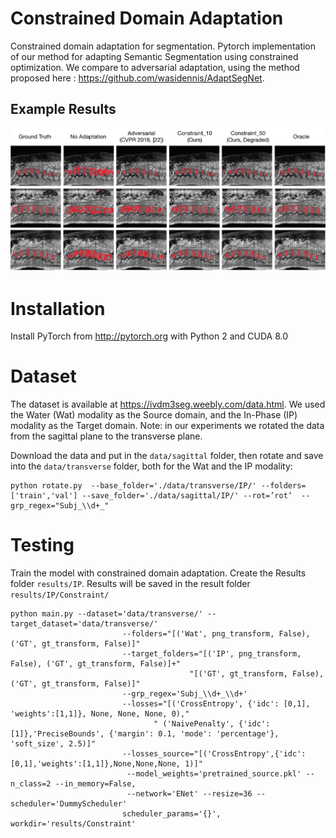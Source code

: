 # Constrained Domain Adaptation
Constrained domain adaptation for segmentation.
Pytorch implementation of our method for adapting Semantic Segmentation using constrained optimization. We compare to adversarial adaptation, using the method proposed here : https://github.com/wasidennis/AdaptSegNet.

## Example Results

![](Compare_Segmentations.png)

# Installation
Install PyTorch from http://pytorch.org with Python 2 and CUDA 8.0

# Dataset
The dataset is available at https://ivdm3seg.weebly.com/data.html. We used the Water (Wat) modality as the Source domain, and the In-Phase (IP) modality as the Target domain. Note: in our experiments we rotated the data from the sagittal plane to the transverse plane.

Download the data and put in the `data/sagittal` folder, then rotate and save into the `data/transverse` folder, both for the Wat and the IP modality:

```
python rotate.py  --base_folder='./data/transverse/IP/' --folders=['train','val'] --save_folder='./data/sagittal/IP/' --rot=’rot’  --grp_regex="Subj_\\d+_"
```

# Testing

Train the model with constrained domain adaptation. Create the Results folder `results/IP`. Results will be saved in the result folder `results/IP/Constraint/`
```
python main.py --dataset='data/transverse/' --target_dataset='data/transverse/' 
                         --folders="[('Wat', png_transform, False), ('GT', gt_transform, False)]"
                         --target_folders="[('IP', png_transform, False), ('GT', gt_transform, False)]+"
                                        "[('GT', gt_transform, False), ('GT', gt_transform, False)]"
                         --grp_regex='Subj_\\d+_\\d+'
                         --losses="[('CrossEntropy', {'idc': [0,1], 'weights':[1,1]}, None, None, None, 0),"
                                " ('NaivePenalty', {'idc': [1]},'PreciseBounds', {'margin': 0.1, 'mode': 'percentage'}, 'soft_size', 2.5)]"
                         --losses_source="[('CrossEntropy',{'idc': [0,1],'weights':[1,1]},None,None,None, 1)]"
                          --model_weights='pretrained_source.pkl' --n_class=2 --in_memory=False, 
                          --network='ENet' --resize=36 --scheduler='DummyScheduler' 
                         scheduler_params='{}', workdir='results/Constraint'
```
